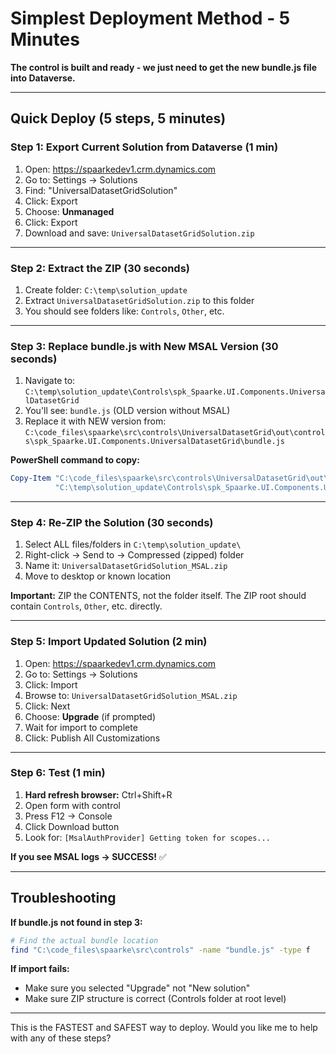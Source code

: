 # Simplest Deployment Method - 5 Minutes

**The control is built and ready - we just need to get the new bundle.js file into Dataverse.**

---

## Quick Deploy (5 steps, 5 minutes)

### Step 1: Export Current Solution from Dataverse (1 min)

1. Open: https://spaarkedev1.crm.dynamics.com
2. Go to: Settings → Solutions
3. Find: "UniversalDatasetGridSolution"
4. Click: Export
5. Choose: **Unmanaged**
6. Click: Export
7. Download and save: `UniversalDatasetGridSolution.zip`

---

### Step 2: Extract the ZIP (30 seconds)

1. Create folder: `C:\temp\solution_update`
2. Extract `UniversalDatasetGridSolution.zip` to this folder
3. You should see folders like: `Controls`, `Other`, etc.

---

### Step 3: Replace bundle.js with New MSAL Version (30 seconds)

1. Navigate to: `C:\temp\solution_update\Controls\spk_Spaarke.UI.Components.UniversalDatasetGrid`
2. You'll see: `bundle.js` (OLD version without MSAL)
3. Replace it with NEW version from:
   `C:\code_files\spaarke\src\controls\UniversalDatasetGrid\out\controls\spk_Spaarke.UI.Components.UniversalDatasetGrid\bundle.js`

**PowerShell command to copy:**
```powershell
Copy-Item "C:\code_files\spaarke\src\controls\UniversalDatasetGrid\out\controls\spk_Spaarke.UI.Components.UniversalDatasetGrid\bundle.js" `
          "C:\temp\solution_update\Controls\spk_Spaarke.UI.Components.UniversalDatasetGrid\bundle.js" -Force
```

---

### Step 4: Re-ZIP the Solution (30 seconds)

1. Select ALL files/folders in `C:\temp\solution_update\`
2. Right-click → Send to → Compressed (zipped) folder
3. Name it: `UniversalDatasetGridSolution_MSAL.zip`
4. Move to desktop or known location

**Important:** ZIP the CONTENTS, not the folder itself. The ZIP root should contain `Controls`, `Other`, etc. directly.

---

### Step 5: Import Updated Solution (2 min)

1. Open: https://spaarkedev1.crm.dynamics.com
2. Go to: Settings → Solutions
3. Click: Import
4. Browse to: `UniversalDatasetGridSolution_MSAL.zip`
5. Click: Next
6. Choose: **Upgrade** (if prompted)
7. Wait for import to complete
8. Click: Publish All Customizations

---

### Step 6: Test (1 min)

1. **Hard refresh browser:** Ctrl+Shift+R
2. Open form with control
3. Press F12 → Console
4. Click Download button
5. Look for: `[MsalAuthProvider] Getting token for scopes...`

**If you see MSAL logs → SUCCESS!** ✅

---

## Troubleshooting

**If bundle.js not found in step 3:**

```bash
# Find the actual bundle location
find "C:\code_files\spaarke\src\controls" -name "bundle.js" -type f
```

**If import fails:**
- Make sure you selected "Upgrade" not "New solution"
- Make sure ZIP structure is correct (Controls folder at root level)

---

This is the FASTEST and SAFEST way to deploy. Would you like me to help with any of these steps?

